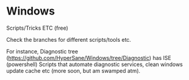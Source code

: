 # Windows
Scripts/Tricks ETC (free)

Check the branches for different scripts/tools etc.

For instance, Diagnostic tree (https://github.com/HyperSane/Windows/tree/Diagnostic) has ISE (powershell) Scripts that automate diagnostic services, clean windows update cache etc (more soon, but am swamped atm).
